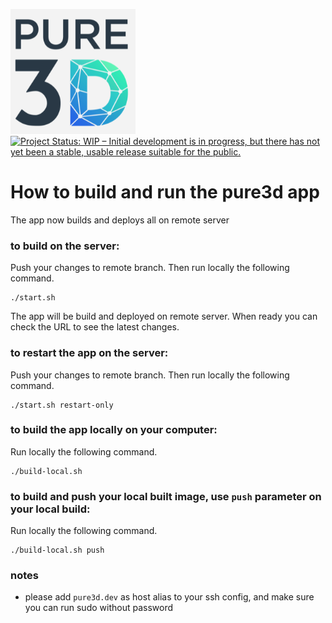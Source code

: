 ![logo](images/pure3d.png)
[![Project Status: WIP – Initial development is in progress, but there has not yet been a stable, usable release suitable for the public.](https://www.repostatus.org/badges/latest/wip.svg)](https://www.repostatus.org/#wip)

# How to build and run the pure3d app
The app now builds and deploys all on remote server

### to build on the server:
Push your changes to remote branch. Then run locally the following command. 
```shell
./start.sh
```
The app will be build and deployed on remote server. When ready you can check the URL to see the latest changes. 

### to restart the app on the server:
Push your changes to remote branch. Then run locally the following command. 
```shell
./start.sh restart-only
```

### to build the app locally on your computer:
Run locally the following command. 
```shell
./build-local.sh
```

### to build and push your local built image, use `push` parameter on your local build:
Run locally the following command. 
```shell
./build-local.sh push
```

### notes
 * please add `pure3d.dev` as host alias to your ssh config, and make sure you can run sudo without password